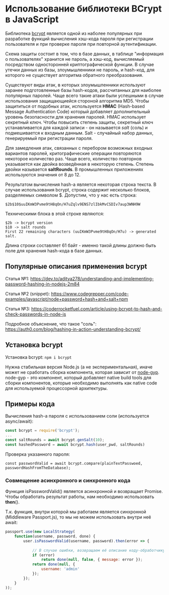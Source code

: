 # Использование библиотеки BCrypt в JavaScript

Библиотека [bcrypt](https://www.npmjs.com/package/bcrypt) является одной из наболее популярных при разработке функций вычисления хэш-кода пароля при регистрации пользователя и при проверке пароля при повторной аутентификации.

Схема защиты состоит в том, что в базе данных, в таблице "информация о пользователях" хранится не пароль, а хэш-код, вычисляемый посредством односторонней криптографической функции. В случае утечки данных из базы, злоумышленники не пароль, и hash-код, для которого не существует алгоритма обратного преобразования.

Существуют виды атак, в которых злоумышленники используют заранее подготовленные базы hash-кодов, рассчитанных для наиболее популярных паролей. Чаще всего такие атаки были успешными в случае использования защищающиейся стороной алгоритма MD5. Чтобы защититься от подобных атак, используется **HMAC** (Hash-based Message Authentication Code) который добавляет дополнительный уровень безопасности для хранения паролей. HMAC использует секретный ключ. Чтобы повысить степень защиты, секретный ключ устанавливается для каждой записи - он называется *salt* (соль) и подмешивается к входным данным. Salt - случайный набор данных, генерируемый при регистрации пароля. 

Для замедления атак, связанных с перебором возможных входных вариантов паролей, критографические операции повторяются некоторое количество раз. Чаще всего, количество повторнов указывается как двойка возведённая в некоторую степень. Степень двойки называется **saltRounds**. В промышленных приложениях используются значения от 8 до 12.

Результатом вычисления hash-а является некоторая строка текста. В случае использования bcrypt, строка содержит несколько блоков, разделяемых символом $. Допустим, что у нас есть строка:

```
$2b$10$uuIKmW3Pvme9tH8qOn/H7uZqlv9ENS7zlIbkMvCSDIv7aup3WNH9W
```

Техническими блока в этой строке являются:

```
$2b -> bcrypt version
$10 -> salt rounds
First 22 remaining characters (uuIKmW3Pvme9tH8qOn/H7u) -> generated salt.
```

Длина строки составляет 61 байт - именно такой длины должно быть поле для хранения hash-кода в базе данных.

## Популярные описания применения bcrypt

Статья №1: https://dev.to/aditya278/understanding-and-implementing-password-hashing-in-nodejs-2m84

Статья №2 (snippet): https://www.codegrepper.com/code-examples/javascript/node+password+hash+and+salt+npm

Статья №3: https://coderrocketfuel.com/article/using-bcrypt-to-hash-and-check-passwords-in-node-js

Подробное объяснение, что такое "соль": https://auth0.com/blog/hashing-in-action-understanding-bcrypt/

## Установка bcrypt

Установка bcrypt: `npm i bcrypt`

Нужна стабильная версия Node.js (а не экспериментальная), иначе может не сработать сборка компонента, которая зависит от [node-gyp](https://www.npmjs.com/package/node-gyp). node-gyp - это компонент, который добавляет native build tools для сборки компонентов, которые необходимо выполнять как native code для используемой процессорной архитектуры.

## Примеры кода

Вычисления hash-а пароля с использованием соли (используется async/await):

``` js
const bcrypt = require('bcrypt');
...
const saltRounds = await bcrypt.genSalt(10);
const hashedPassword = await bcrypt.hash(user_pwd, saltRounds)
```

Проверка указанного пароля:

```
const passwordValid = await bcrypt.compare(plainTextPasswoed, passwordHashFromTheDatabase);
```


### Совмещение асинхронного и синхронного кода

Функция isPasswordValid() является асинхронной и возвращает Promise. Чтобы обработать результат работы, нам необходимо использовать **then**().

Т.к. функция, внутри которой мы работаем является синхронной (Middleware Passport.js), то мы не можем использовать внутри неё await:

``` js
passport.use(new LocalStrategy(
	function(username, password, done) {
		user.isPasswordValid(username, password).then(error => {
		
			// В случае ошибки, возвращаем её описание коду-обработчику
			if (error)
				return done(null, false, { message: error });
			return done(null, {
				username: 'admin'
			});
		});
	}
));
```
